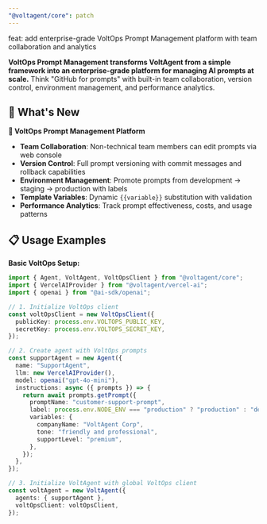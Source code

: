 ```yaml
---
"@voltagent/core": patch
---
```


feat: add enterprise-grade VoltOps Prompt Management platform with team collaboration and analytics

**VoltOps Prompt Management transforms VoltAgent from a simple framework into an enterprise-grade platform for managing AI prompts at scale.** Think "GitHub for prompts" with built-in team collaboration, version control, environment management, and performance analytics.

## 🎯 What's New

**🚀 VoltOps Prompt Management Platform**

- **Team Collaboration**: Non-technical team members can edit prompts via web console
- **Version Control**: Full prompt versioning with commit messages and rollback capabilities
- **Environment Management**: Promote prompts from development → staging → production with labels
- **Template Variables**: Dynamic `{{variable}}` substitution with validation
- **Performance Analytics**: Track prompt effectiveness, costs, and usage patterns

## 📋 Usage Examples

**Basic VoltOps Setup:**

```typescript
import { Agent, VoltAgent, VoltOpsClient } from "@voltagent/core";
import { VercelAIProvider } from "@voltagent/vercel-ai";
import { openai } from "@ai-sdk/openai";

// 1. Initialize VoltOps client
const voltOpsClient = new VoltOpsClient({
  publicKey: process.env.VOLTOPS_PUBLIC_KEY,
  secretKey: process.env.VOLTOPS_SECRET_KEY,
});

// 2. Create agent with VoltOps prompts
const supportAgent = new Agent({
  name: "SupportAgent",
  llm: new VercelAIProvider(),
  model: openai("gpt-4o-mini"),
  instructions: async ({ prompts }) => {
    return await prompts.getPrompt({
      promptName: "customer-support-prompt",
      label: process.env.NODE_ENV === "production" ? "production" : "development",
      variables: {
        companyName: "VoltAgent Corp",
        tone: "friendly and professional",
        supportLevel: "premium",
      },
    });
  },
});

// 3. Initialize VoltAgent with global VoltOps client
const voltAgent = new VoltAgent({
  agents: { supportAgent },
  voltOpsClient: voltOpsClient,
});
```
